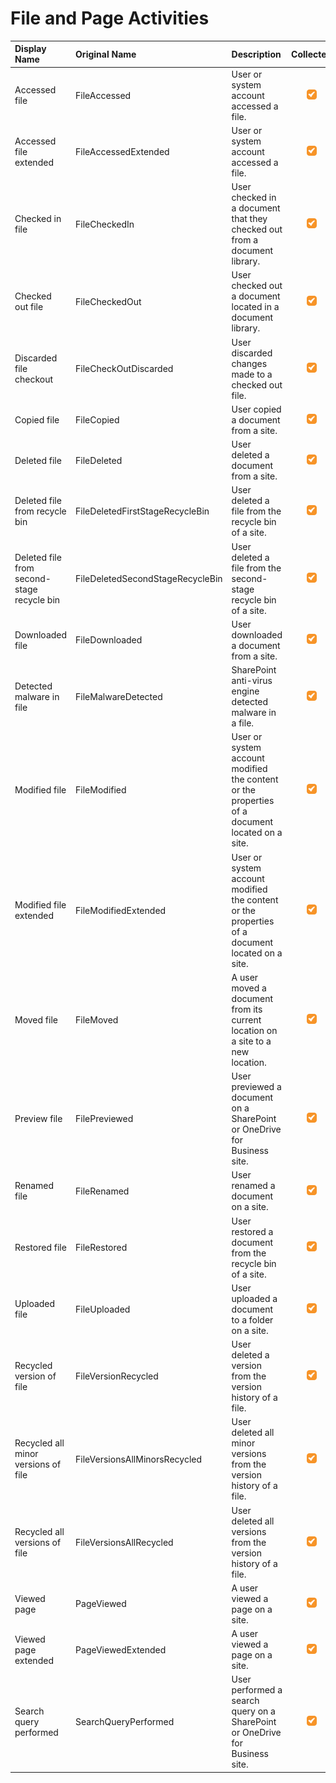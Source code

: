 # File and Page Activities

| Display Name | Original Name | Description | Collected |
| :--- | :--- | :--- | :---: |
| Accessed file | FileAccessed | User or system account accessed a file. | ![](../../.gitbook/assets/checked.png) |
| Accessed file extended | FileAccessedExtended | User or system account accessed a file. | ![](../../.gitbook/assets/checked.png) |
| Checked in file | FileCheckedIn | User checked in a document that they checked out from a document library. | ![](../../.gitbook/assets/checked.png) |
| Checked out file | FileCheckedOut | User checked out a document located in a document library. | ![](../../.gitbook/assets/checked.png) |
| Discarded file checkout | FileCheckOutDiscarded | User discarded changes made to a checked out file. | ![](../../.gitbook/assets/checked.png) |
| Copied file | FileCopied | User copied a document from a site. | ![](../../.gitbook/assets/checked.png) |
| Deleted file | FileDeleted | User deleted a document from a site. | ![](../../.gitbook/assets/checked.png) |
| Deleted file from recycle bin | FileDeletedFirstStageRecycleBin | User deleted a file from the recycle bin of a site. | ![](../../.gitbook/assets/checked.png) |
| Deleted file from second-stage recycle bin | FileDeletedSecondStageRecycleBin | User deleted a file from the second-stage recycle bin of a site. | ![](../../.gitbook/assets/checked.png) |
| Downloaded file | FileDownloaded | User downloaded a document from a site. | ![](../../.gitbook/assets/checked.png) |
| Detected malware in file | FileMalwareDetected | SharePoint anti-virus engine detected malware in a file. | ![](../../.gitbook/assets/checked.png) |
| Modified file | FileModified | User or system account modified the content or the properties of a document located on a site. | ![](../../.gitbook/assets/checked.png) |
| Modified file extended | FileModifiedExtended | User or system account modified the content or the properties of a document located on a site. | ![](../../.gitbook/assets/checked.png) |
| Moved file | FileMoved | A user moved a document from its current location on a site to a new location. | ![](../../.gitbook/assets/checked.png) |
| Preview file | FilePreviewed | User previewed a document on a SharePoint or OneDrive for Business site. | ![](../../.gitbook/assets/checked.png) |
| Renamed file | FileRenamed | User renamed a document on a site. | ![](../../.gitbook/assets/checked.png) |
| Restored file | FileRestored | User restored a document from the recycle bin of a site. | ![](../../.gitbook/assets/checked.png) |
| Uploaded file | FileUploaded | User uploaded a document to a folder on a site. | ![](../../.gitbook/assets/checked.png) |
| Recycled version of file | FileVersionRecycled | User deleted a version from the version history of a file. | ![](../../.gitbook/assets/checked.png) |
| Recycled all minor versions of file | FileVersionsAllMinorsRecycled | User deleted all minor versions from the version history of a file. | ![](../../.gitbook/assets/checked.png) |
| Recycled all versions of file | FileVersionsAllRecycled | User deleted all versions from the version history of a file. | ![](../../.gitbook/assets/checked.png) |
| Viewed page | PageViewed | A user viewed a page on a site. | ![](../../.gitbook/assets/checked.png) |
| Viewed page extended | PageViewedExtended | A user viewed a page on a site. | ![](../../.gitbook/assets/checked.png) |
| Search query performed | SearchQueryPerformed | User performed a search query on a SharePoint or OneDrive for Business site. | ![](../../.gitbook/assets/checked.png) |